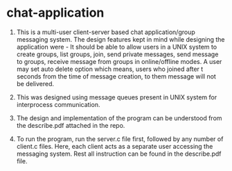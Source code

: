 # chat-application
  1. This is a multi-user client-server based chat application/group messaging system. The design features kept in mind while designing the application were - It should be able to allow users in a UNIX system to create groups, list groups, join, send private messages, send message to groups, receive message from groups in online/offline modes. A user may set auto delete <t> option which means, users who joined after t seconds from the time of message creation, to them message will not be delivered.

  2. This was designed using message queues present in UNIX system for interprocess communication.

  3. The design and implementation of the program can be understood from the describe.pdf attached in the repo.

  4. To run the program, run the server.c file first, followed by any number of client.c files. Here, each client acts as a separate user accessing the messaging system. Rest all instruction can be found in the describe.pdf file.

